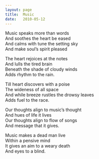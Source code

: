 ```yaml
---
layout: page
title:  Music
date:   2010-05-12
---
```


Music speaks more than words  
And soothes the heart be eased  
And calms with tune the setting sky  
And make soul’s spirit pleased  

The heart rejoices at the notes  
And lulls the tired brain  
Beneath the shade of cloudy winds  
Adds rhythm to the rain.  

Till heart discovers with a poise   
The wideness of all space  
And while breeze rustles the drowsy leaves  
Adds fuel to the race.  

Our thoughts align to music’s thought  
And hues of life it lives  
Our thoughts align to flow of songs  
And message that it gives.  

Music makes a dead man live  
Within a pensive mind  
It gives an aim to a weary death  
And eyes to a blind.  